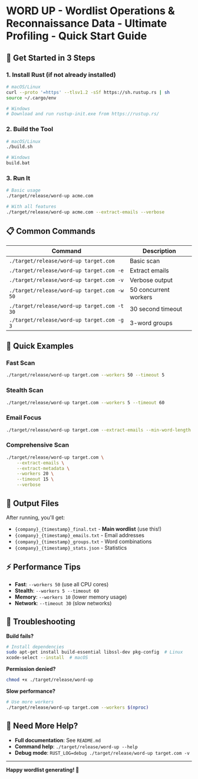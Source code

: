 # WORD UP - Wordlist Operations & Reconnaissance Data - Ultimate Profiling - Quick Start Guide

## 🚀 **Get Started in 3 Steps**

### 1. **Install Rust** (if not already installed)
```bash
# macOS/Linux
curl --proto '=https' --tlsv1.2 -sSf https://sh.rustup.rs | sh
source ~/.cargo/env

# Windows
# Download and run rustup-init.exe from https://rustup.rs/
```

### 2. **Build the Tool**
```bash
# macOS/Linux
./build.sh

# Windows
build.bat
```

### 3. **Run It**
```bash
# Basic usage
./target/release/word-up acme.com

# With all features
./target/release/word-up acme.com --extract-emails --verbose
```

## 📋 **Common Commands**

| Command | Description |
|---------|-------------|
| `./target/release/word-up target.com` | Basic scan |
| `./target/release/word-up target.com -e` | Extract emails |
| `./target/release/word-up target.com -v` | Verbose output |
| `./target/release/word-up target.com -w 50` | 50 concurrent workers |
| `./target/release/word-up target.com -t 30` | 30 second timeout |
| `./target/release/word-up target.com -g 3` | 3-word groups |

## 🎯 **Quick Examples**

### **Fast Scan**
```bash
./target/release/word-up target.com --workers 50 --timeout 5
```

### **Stealth Scan**
```bash
./target/release/word-up target.com --workers 5 --timeout 60
```

### **Email Focus**
```bash
./target/release/word-up target.com --extract-emails --min-word-length 4
```

### **Comprehensive Scan**
```bash
./target/release/word-up target.com \
    --extract-emails \
    --extract-metadata \
    --workers 20 \
    --timeout 15 \
    --verbose
```

## 📁 **Output Files**

After running, you'll get:
- `{company}_{timestamp}_final.txt` - **Main wordlist** (use this!)
- `{company}_{timestamp}_emails.txt` - Email addresses
- `{company}_{timestamp}_groups.txt` - Word combinations
- `{company}_{timestamp}_stats.json` - Statistics

## ⚡ **Performance Tips**

- **Fast**: `--workers 50` (use all CPU cores)
- **Stealth**: `--workers 5 --timeout 60`
- **Memory**: `--workers 10` (lower memory usage)
- **Network**: `--timeout 30` (slow networks)

## 🔧 **Troubleshooting**

**Build fails?**
```bash
# Install dependencies
sudo apt-get install build-essential libssl-dev pkg-config  # Linux
xcode-select --install  # macOS
```

**Permission denied?**
```bash
chmod +x ./target/release/word-up
```

**Slow performance?**
```bash
# Use more workers
./target/release/word-up target.com --workers $(nproc)
```

## 📖 **Need More Help?**

- **Full documentation**: See `README.md`
- **Command help**: `./target/release/word-up --help`
- **Debug mode**: `RUST_LOG=debug ./target/release/word-up target.com -v`

---

**Happy wordlist generating! 🚀**
